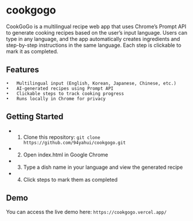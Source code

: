 # cookgogo
CookGoGo is a multilingual recipe web app that uses Chrome’s Prompt API to generate cooking recipes based on the user’s input language. Users can type in any language, and the app automatically creates ingredients and step-by-step instructions in the same language. Each step is clickable to mark it as completed.

## Features
	•	Multilingual input (English, Korean, Japanese, Chinese, etc.)
	•	AI-generated recipes using Prompt API
	•	Clickable steps to track cooking progress
	•	Runs locally in Chrome for privacy

## Getting Started
- 1. Clone this repository:
  ```git clone https://github.com/94yahui/cookgogo.git```

- 2. Open index.html in Google Chrome
- 3. Type a dish name in your language and view the generated recipe
- 4. Click steps to mark them as completed

## Demo
You can access the live demo here: `https://cookgogo.vercel.app/`
